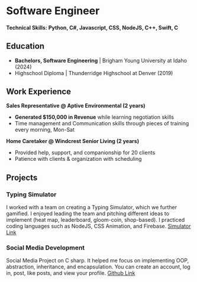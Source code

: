
# Software Engineer

#### Technical Skills: Python, C#, Javascript, CSS, NodeJS, C++, Swift, C

## Education
- **Bachelors, Software Engineering** | Brigham Young University at Idaho (2024)							       		
- Highschool Diploma | Thunderridge Highschool at Denver (2019)

## Work Experience
**Sales Representative @ Aptive Environmental (2 years)**
- **Generated $150,000 in Revenue** while learning negotiation skills
- Time management and Communication skills through pieces of training every morning, Mon-Sat

**Home Caretaker @ Windcrest Senior Living (2 years)**
- Provided help, support, and companionship for 20 clients
- Patience with clients & organization with scheduling

## Projects

### Typing Simulator
I worked with a team on creating a Typing Simulator, which we further gamified. I enjoyed leading the team and pitching different ideas to implement (heat map, leaderboard, gloom-coin, shop-based). I practiced coding languages such as NodeJS, CSS Animation, and Firebase.
[Simulator Link](https://lil-gloomy.web.app)


### Social Media Development
Social Media Project on C sharp. It helped me focus on implementing OOP, abstraction, inheritance, and encapsulation. You can create an account, log in, post, like posts, and view your profile.
[Github Link]([https://www.mdpi.com/1424-8220/22/8/3048](https://github.com/stinojones/social-media-csharp))






